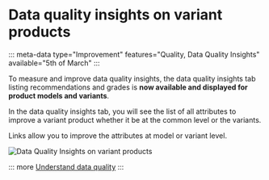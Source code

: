 # Data quality insights on variant products
::: meta-data type="Improvement" features="Quality, Data Quality Insights" available="5th of March"
:::

To measure and improve data quality insights, the data quality insights tab listing recommendations and grades is **now available and displayed for product models and variants**. 

In the data quality insights tab, you will see the list of all attributes to improve a variant product whether it be at the common level or the variants. 

Links allow you to improve the attributes at model or variant level.

![Data Quality Insights on variant products](../img/data-quality-variant-panel_2.png)

::: more
[Understand data quality](../articles/articles/understand-data-quality.html)
:::
